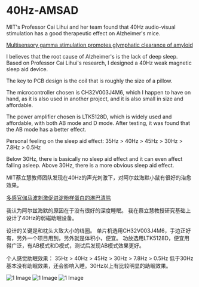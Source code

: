 # 40Hz-AMSAD
MIT's Professor Cai Lihui and her team found that 40Hz audio-visual stimulation has a good therapeutic effect on Alzheimer's mice. 

[Multisensory gamma stimulation promotes glymphatic clearance of amyloid](https://www.nature.com/articles/s41586-024-07132-6)

I believes that the root cause of Alzheimer's is the lack of deep sleep. Based on Professor Cai Lihui's research, I designed a 40Hz weak magnetic sleep aid device.

The key to PCB design is the coil that is roughly the size of a pillow.

The microcontroller chosen is CH32V003J4M6, which I happen to have on hand, as it is also used in another project, and it is also small in size and affordable.

The power amplifier chosen is LTK5128D, which is widely used and affordable, with both AB mode and D mode. After testing, it was found that the AB mode has a better effect.

Personal feeling on the sleep aid effect:
35Hz > 40Hz > 45Hz > 30Hz > 7.8Hz > 0.5Hz

Below 30Hz, there is basically no sleep aid effect and it can even affect falling asleep. Above 30Hz, there is a more obvious sleep aid effect.

MIT蔡立慧教师团队发现在40Hz的声光刺激下，对阿尔兹海默小鼠有很好的治愈效果。

[多感官伽马波刺激促进淀粉样蛋白的淋巴清除](https://www.nature.com/articles/s41586-024-07132-6)

我认为阿尔兹海默的原因在于没有很好的深度睡眠。 我在蔡立慧教授研究基础上设计了40Hz的弱磁助眠设备。

设计的关键是和枕头大致大小的线圈。
单片机选用CH32V003J4M6，手边正好有，另外一个项目用到，另外就是体积小，便宜。
功放选用LTK5128D，便宜用得广泛，有AB模式和D模式，测试后发现AB模式效果更好。

个人感觉助眠效果：
35Hz > 40Hz > 45Hz > 30Hz > 7.8Hz > 0.5Hz
低于30Hz基本没有助眠效果，还会影响入睡。30Hz以上有比较明显的助眠效果。

![1 Image](https://github.com/harlly88/40Hz-AMSAD/raw/main/PCB/20240621171410.jpg)
![1 Image](https://github.com/harlly88/40Hz-AMSAD/raw/main/PCB/SCH_Schematic1_1-P1_2024-06-22.png)
![1 Image](https://github.com/harlly88/40Hz-AMSAD/raw/main/PCB/PCB_PCB1_2024-06-22_00.jpg)
